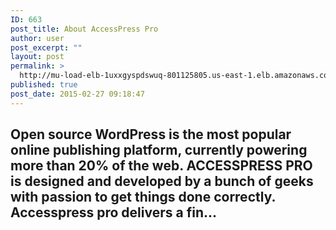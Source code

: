 ```yaml
---
ID: 663
post_title: About AccessPress Pro
author: user
post_excerpt: ""
layout: post
permalink: >
  http://mu-load-elb-1uxxgyspdswuq-801125805.us-east-1.elb.amazonaws.com/2015/02/27/section/
published: true
post_date: 2015-02-27 09:18:47
---
```

<h2 class="title home-title">Open source WordPress is the most popular online publishing platform, currently powering more than 20% of the web. ACCESSPRESS PRO is designed and developed by a bunch of geeks with passion to get things done correctly. Accesspress pro delivers a fin...</h2>